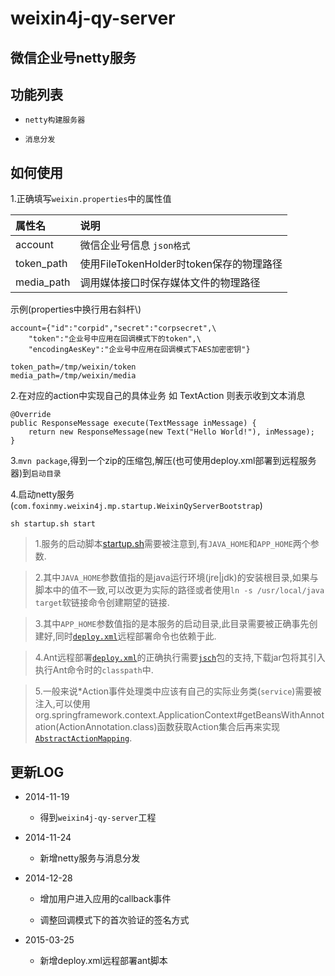 weixin4j-qy-server
==================

微信企业号netty服务
------------

功能列表
-------

* `netty构建服务器`

* `消息分发`

如何使用
--------
1.正确填写`weixin.properties`中的属性值

| 属性名       |       说明      |
| :---------- | :-------------- |
| account     | 微信企业号信息 `json格式`  |
| token_path  | 使用FileTokenHolder时token保存的物理路径 |
| media_path  | 调用媒体接口时保存媒体文件的物理路径 |

示例(properties中换行用右斜杆\\)

	account={"id":"corpid","secret":"corpsecret",\
		"token":"企业号中应用在回调模式下的token",\
		"encodingAesKey":"企业号中应用在回调模式下AES加密密钥"}
	
	token_path=/tmp/weixin/token
	media_path=/tmp/weixin/media

2.在对应的action中实现自己的具体业务 如 TextAction 则表示收到文本消息

	@Override
	public ResponseMessage execute(TextMessage inMessage) {
		return new ResponseMessage(new Text("Hello World!"), inMessage);
	}

3.`mvn package`,得到一个zip的压缩包,解压(也可使用deploy.xml部署到远程服务器)到`启动目录`

4.启动netty服务(`com.foxinmy.weixin4j.mp.startup.WeixinQyServerBootstrap`)
    
    sh startup.sh start

 > 1.服务的启动脚本[startup.sh](./src/main/startup.sh)需要被注意到,有`JAVA_HOME`和`APP_HOME`两个参数.
 
 > 2.其中`JAVA_HOME`参数值指的是java运行环境(jre|jdk)的安装根目录,如果与脚本中的值不一致,可以改更为实际的路径或者使用`ln -s /usr/local/java target`软链接命令创建期望的链接.
 
 > 3.其中`APP_HOME`参数值指的是本服务的启动目录,此目录需要被正确事先创建好,同时[`deploy.xml`](./deploy.xml)远程部署命令也依赖于此.
 
 > 4.Ant远程部署[`deploy.xml`](./deploy.xml)的正确执行需要[`jsch`](http://www.jcraft.com/jsch/)包的支持,下载jar包将其引入执行Ant命令时的`classpath`中.
 
 > 5.一般来说*Action事件处理类中应该有自己的实际业务类(`service`)需要被注入,可以使用org.springframework.context.ApplicationContext#getBeansWithAnnotation(ActionAnnotation.class)函数获取Action集合后再来实现[`AbstractActionMapping`](https://github.com/foxinmy/weixin4j/blob/master/weixin4j-base/src/main/java/com/foxinmy/weixin4j/action/mapping/AbstractActionMapping.java).

更新LOG
-------
* 2014-11-19

  + 得到`weixin4j-qy-server`工程

* 2014-11-24

  + 新增netty服务与消息分发
  
* 2014-12-28

  + 增加用户进入应用的callback事件
  
  + 调整回调模式下的首次验证的签名方式
  
* 2015-03-25
 
  + 新增deploy.xml远程部署ant脚本